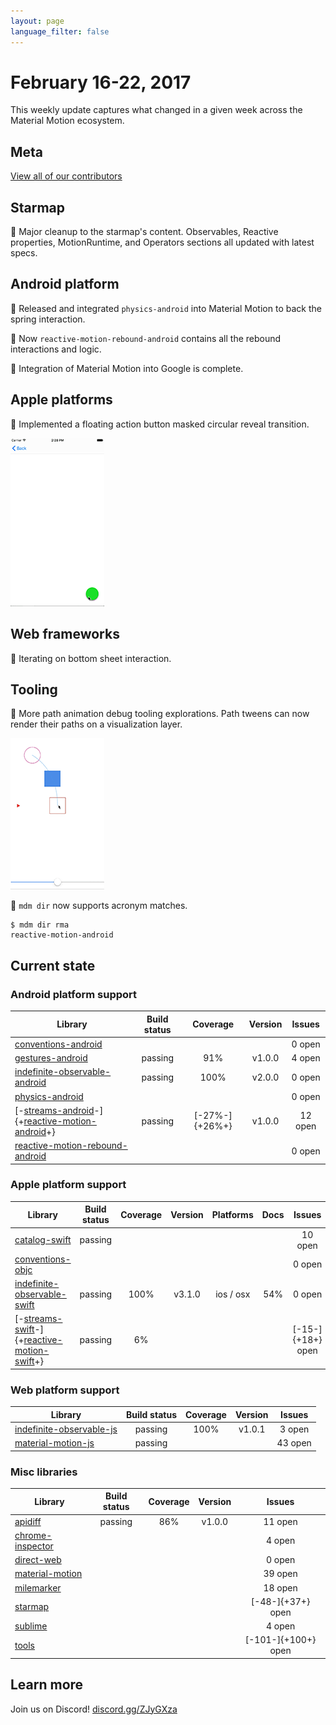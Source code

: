 ```yaml
---
layout: page
language_filter: false
---
```


# February 16-22, 2017

This weekly update captures what changed in a given week across the Material Motion ecosystem.

## Meta

[View all of our contributors](https://github.com/material-motion/material-motion/blob/gh-pages/CONTRIBUTORS.md)

## Starmap

🎉 Major cleanup to the starmap's content. Observables, Reactive properties, MotionRuntime, and Operators sections all updated with latest specs.

## Android platform

🎉 Released and integrated `physics-android` into Material Motion to back the spring interaction.

🎉 Now `reactive-motion-rebound-android` contains all the rebound interactions and logic.

🎉 Integration of Material Motion into Google is complete.

## Apple platforms

🎉 Implemented a floating action button masked circular reveal transition.

![](2017-02-22-fabtransition.gif)

## Web frameworks

📝 Iterating on bottom sheet interaction.

## Tooling

📝 More path animation debug tooling explorations. Path tweens can now render their paths on a visualization layer.

![](2017-02-22-pathdebugging.gif)

🎉 `mdm dir` now supports acronym matches.

```
$ mdm dir rma
reactive-motion-android
```

## Current state

### Android platform support

| Library | Build status | Coverage | Version | Issues |
|---------|:------------:|:--------:|:-------:|:------:|
| [conventions-android](https://github.com/material-motion/conventions-android/) |  |  |  | 0 open |
| [gestures-android](https://github.com/material-motion/gestures-android/) | passing | 91% | v1.0.0 | 4 open |
| [indefinite-observable-android](https://github.com/material-motion/indefinite-observable-android/) | passing | 100% | v2.0.0 | 0 open |
| [physics-android](https://github.com/material-motion/physics-android/) |  |  |  | 0 open |
| [-[streams-android](https://github.com/material-motion/streams-android/)-]{+[reactive-motion-android](https://github.com/material-motion/reactive-motion-android/)+} | passing | [-27%-]{+26%+} | v1.0.0 | 12 open |
| [reactive-motion-rebound-android](https://github.com/material-motion/reactive-motion-rebound-android/) |  |  |  | 0 open |

### Apple platform support

| Library | Build status | Coverage | Version | Platforms | Docs | Issues |
|---------|:------------:|:--------:|:-------:|:---------:|:----:|:------:|
| [catalog-swift](https://github.com/material-motion/catalog-swift) | passing |  |  |  |  | 10 open |
| [conventions-objc](https://github.com/material-motion/conventions-objc) |  |  |  |  |  | 0 open |
| [indefinite-observable-swift](https://github.com/material-motion/indefinite-observable-swift) | passing | 100% | v3.1.0 | ios / osx | 54% | 0 open |
| [-[streams-swift](https://github.com/material-motion/material-motion-swift)-]{+[reactive-motion-swift](https://github.com/material-motion/reactive-motion-swift)+} | passing | 6% |  |  |  | [-15-]{+18+} open |

### Web platform support

| Library | Build status | Coverage | Version | Issues |
|---------|:------------:|:--------:|:-------:|:------:|
| [indefinite-observable-js](https://github.com/material-motion/indefinite-observable-js) | passing | 100% | v1.0.1 | 3 open |
| [material-motion-js](https://github.com/material-motion/material-motion-js) | passing |  |  | 43 open |

### Misc libraries

| Library | Build status | Coverage | Version | Issues |
|---------|:------------:|:--------:|:-------:|:------:|
| [apidiff](https://github.com/material-motion/apidiff/) | passing | 86% | v1.0.0 | 11 open |
| [chrome-inspector](https://github.com/material-motion/chrome-inspector/) |  |  |  | 4 open |
| [direct-web](https://github.com/material-motion/direct-web/) |  |  |  | 0 open |
| [material-motion](https://github.com/material-motion/material-motion/) |  |  |  | 39 open |
| [milemarker](https://github.com/material-motion/milemarker/) |  |  |  | 18 open |
| [starmap](https://github.com/material-motion/starmap/) |  |  |  | [-48-]{+37+} open |
| [sublime](https://github.com/material-motion/sublime/) |  |  |  | 4 open |
| [tools](https://github.com/material-motion/tools/) |  |  |  | [-101-]{+100+} open |

## Learn more

Join us on Discord! [discord.gg/ZJyGXza](https://discord.gg/ZJyGXza)

